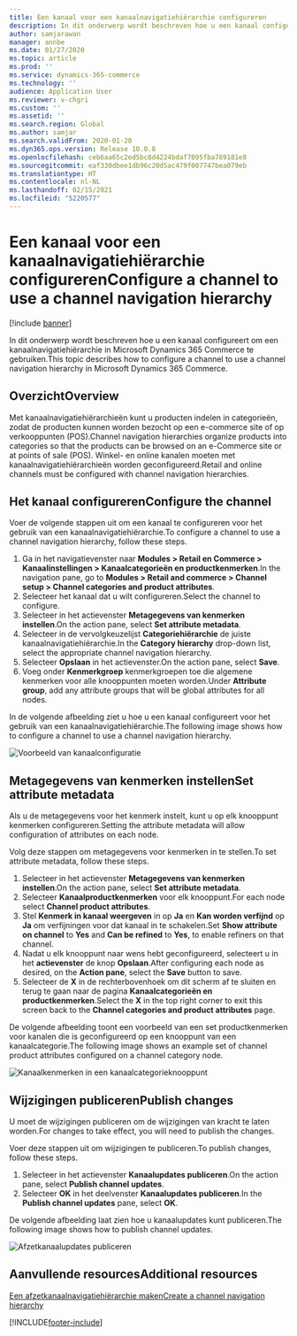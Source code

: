 ```yaml
---
title: Een kanaal voor een kanaalnavigatiehiërarchie configureren
description: In dit onderwerp wordt beschreven hoe u een kanaal configureert om een kanaalnavigatiehiërarchie in Microsoft Dynamics 365 Commerce te gebruiken.
author: samjarawan
manager: annbe
ms.date: 01/27/2020
ms.topic: article
ms.prod: ''
ms.service: dynamics-365-commerce
ms.technology: ''
audience: Application User
ms.reviewer: v-chgri
ms.custom: ''
ms.assetid: ''
ms.search.region: Global
ms.author: samjar
ms.search.validFrom: 2020-01-20
ms.dyn365.ops.version: Release 10.0.8
ms.openlocfilehash: ceb6aa65c2ed5bc8d4224bdaf7095fba769181e8
ms.sourcegitcommit: eaf330dbee1db96c20d5ac479f007747bea079eb
ms.translationtype: HT
ms.contentlocale: nl-NL
ms.lasthandoff: 02/15/2021
ms.locfileid: "5220577"
---
```

# <a name="configure-a-channel-to-use-a-channel-navigation-hierarchy"></a><span data-ttu-id="69126-103">Een kanaal voor een kanaalnavigatiehiërarchie configureren</span><span class="sxs-lookup"><span data-stu-id="69126-103">Configure a channel to use a channel navigation hierarchy</span></span>


[!include [banner](includes/banner.md)]

<span data-ttu-id="69126-104">In dit onderwerp wordt beschreven hoe u een kanaal configureert om een kanaalnavigatiehiërarchie in Microsoft Dynamics 365 Commerce te gebruiken.</span><span class="sxs-lookup"><span data-stu-id="69126-104">This topic describes how to configure a channel to use a channel navigation hierarchy in Microsoft Dynamics 365 Commerce.</span></span>

## <a name="overview"></a><span data-ttu-id="69126-105">Overzicht</span><span class="sxs-lookup"><span data-stu-id="69126-105">Overview</span></span>

<span data-ttu-id="69126-106">Met kanaalnavigatiehiërarchieën kunt u producten indelen in categorieën, zodat de producten kunnen worden bezocht op een e-commerce site of op verkooppunten (POS).</span><span class="sxs-lookup"><span data-stu-id="69126-106">Channel navigation hierarchies organize products into categories so that the products can be browsed on an e-Commerce site or at points of sale (POS).</span></span> <span data-ttu-id="69126-107">Winkel- en online kanalen moeten met kanaalnavigatiehiërarchieën worden geconfigureerd.</span><span class="sxs-lookup"><span data-stu-id="69126-107">Retail and online channels must be configured with channel navigation hierarchies.</span></span>

## <a name="configure-the-channel"></a><span data-ttu-id="69126-108">Het kanaal configureren</span><span class="sxs-lookup"><span data-stu-id="69126-108">Configure the channel</span></span>

<span data-ttu-id="69126-109">Voer de volgende stappen uit om een kanaal te configureren voor het gebruik van een kanaalnavigatiehiërarchie.</span><span class="sxs-lookup"><span data-stu-id="69126-109">To configure a channel to use a channel navigation hierarchy, follow these steps.</span></span>

1. <span data-ttu-id="69126-110">Ga in het navigatievenster naar **Modules \> Retail en Commerce \> Kanaalinstellingen \> Kanaalcategorieën en productkenmerken**.</span><span class="sxs-lookup"><span data-stu-id="69126-110">In the navigation pane, go to **Modules \> Retail and commerce \> Channel setup \> Channel categories and product attributes**.</span></span>
1. <span data-ttu-id="69126-111">Selecteer het kanaal dat u wilt configureren.</span><span class="sxs-lookup"><span data-stu-id="69126-111">Select the channel to configure.</span></span>
1. <span data-ttu-id="69126-112">Selecteer in het actievenster **Metagegevens van kenmerken instellen**.</span><span class="sxs-lookup"><span data-stu-id="69126-112">On the action pane, select **Set attribute metadata**.</span></span>
1. <span data-ttu-id="69126-113">Selecteer in de vervolgkeuzelijst **Categoriehiërarchie** de juiste kanaalnavigatiehiërarchie.</span><span class="sxs-lookup"><span data-stu-id="69126-113">In the **Category hierarchy** drop-down list, select the appropriate channel navigation hierarchy.</span></span>
1. <span data-ttu-id="69126-114">Selecteer **Opslaan** in het actievenster.</span><span class="sxs-lookup"><span data-stu-id="69126-114">On the action pane, select **Save**.</span></span>
1. <span data-ttu-id="69126-115">Voeg onder **Kenmerkgroep** kenmerkgroepen toe die algemene kenmerken voor alle knooppunten moeten worden.</span><span class="sxs-lookup"><span data-stu-id="69126-115">Under **Attribute group**, add any attribute groups that will be global attributes for all nodes.</span></span>

<span data-ttu-id="69126-116">In de volgende afbeelding ziet u hoe u een kanaal configureert voor het gebruik van een kanaalnavigatiehiërarchie.</span><span class="sxs-lookup"><span data-stu-id="69126-116">The following image shows how to configure a channel to use a channel navigation hierarchy.</span></span>

![Voorbeeld van kanaalconfiguratie](media/configure-channel-hierarchy-1.png)

## <a name="set-attribute-metadata"></a><span data-ttu-id="69126-118">Metagegevens van kenmerken instellen</span><span class="sxs-lookup"><span data-stu-id="69126-118">Set attribute metadata</span></span>

<span data-ttu-id="69126-119">Als u de metagegevens voor het kenmerk instelt, kunt u op elk knooppunt kenmerken configureren.</span><span class="sxs-lookup"><span data-stu-id="69126-119">Setting the attribute metadata will allow configuration of attributes on each node.</span></span>

<span data-ttu-id="69126-120">Volg deze stappen om metagegevens voor kenmerken in te stellen.</span><span class="sxs-lookup"><span data-stu-id="69126-120">To set attribute metadata, follow these steps.</span></span>

1. <span data-ttu-id="69126-121">Selecteer in het actievenster **Metagegevens van kenmerken instellen**.</span><span class="sxs-lookup"><span data-stu-id="69126-121">On the action pane, select **Set attribute metadata**.</span></span>
1. <span data-ttu-id="69126-122">Selecteer **Kanaalproductkenmerken** voor elk knooppunt.</span><span class="sxs-lookup"><span data-stu-id="69126-122">For each node select **Channel product attributes**.</span></span>
1. <span data-ttu-id="69126-123">Stel **Kenmerk in kanaal weergeven** in op **Ja** en **Kan worden verfijnd** op **Ja** om verfijningen voor dat kanaal in te schakelen.</span><span class="sxs-lookup"><span data-stu-id="69126-123">Set **Show attribute on channel** to **Yes** and **Can be refined** to **Yes**, to enable refiners on that channel.</span></span>
1. <span data-ttu-id="69126-124">Nadat u elk knooppunt naar wens hebt geconfigureerd, selecteert u in het **actievenster** de knop **Opslaan**.</span><span class="sxs-lookup"><span data-stu-id="69126-124">After configuring each node as desired, on the **Action pane**, select the **Save** button to save.</span></span>
1. <span data-ttu-id="69126-125">Selecteer de **X** in de rechterbovenhoek om dit scherm af te sluiten en terug te gaan naar de pagina **Kanaalcategorieën en productkenmerken**.</span><span class="sxs-lookup"><span data-stu-id="69126-125">Select the **X** in the top right corner to exit this screen back to the **Channel categories and product attributes** page.</span></span>

<span data-ttu-id="69126-126">De volgende afbeelding toont een voorbeeld van een set productkenmerken voor kanalen die is geconfigureerd op een knooppunt van een kanaalcategorie.</span><span class="sxs-lookup"><span data-stu-id="69126-126">The following image shows an example set of channel product attributes configured on a channel category node.</span></span>

![Kanaalkenmerken in een kanaalcategorieknooppunt](media/configure-channel-hierarchy-2.png)

## <a name="publish-changes"></a><span data-ttu-id="69126-128">Wijzigingen publiceren</span><span class="sxs-lookup"><span data-stu-id="69126-128">Publish changes</span></span>

<span data-ttu-id="69126-129">U moet de wijzigingen publiceren om de wijzigingen van kracht te laten worden.</span><span class="sxs-lookup"><span data-stu-id="69126-129">For changes to take effect, you will need to publish the changes.</span></span>

<span data-ttu-id="69126-130">Voer deze stappen uit om wijzigingen te publiceren.</span><span class="sxs-lookup"><span data-stu-id="69126-130">To publish changes, follow these steps.</span></span>

1. <span data-ttu-id="69126-131">Selecteer in het actievenster **Kanaalupdates publiceren**.</span><span class="sxs-lookup"><span data-stu-id="69126-131">On the action pane, select **Publish channel updates**.</span></span>
1. <span data-ttu-id="69126-132">Selecteer **OK** in het deelvenster **Kanaalupdates publiceren**.</span><span class="sxs-lookup"><span data-stu-id="69126-132">In the **Publish channel updates** pane, select **OK**.</span></span>

<span data-ttu-id="69126-133">De volgende afbeelding laat zien hoe u kanaalupdates kunt publiceren.</span><span class="sxs-lookup"><span data-stu-id="69126-133">The following image shows how to publish channel updates.</span></span>

![Afzetkanaalupdates publiceren](media/configure-channel-hierarchy-3.png)

## <a name="additional-resources"></a><span data-ttu-id="69126-135">Aanvullende resources</span><span class="sxs-lookup"><span data-stu-id="69126-135">Additional resources</span></span>

[<span data-ttu-id="69126-136">Een afzetkanaalnavigatiehiërarchie maken</span><span class="sxs-lookup"><span data-stu-id="69126-136">Create a channel navigation hierarchy</span></span>](create-channel-hierarchy.md)




[!INCLUDE[footer-include](../includes/footer-banner.md)]